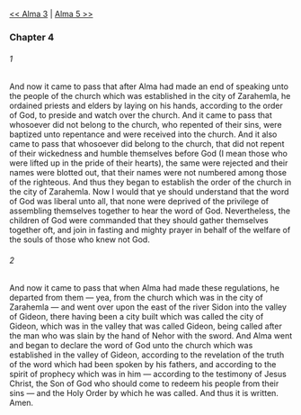 [<< Alma 3](Alma%203)  |  [Alma 5 >>](Alma%205)

### Chapter 4
###### 1
And now it came to pass that after Alma had made an end of speaking unto the people of the church which was established in the city of Zarahemla, he ordained priests and elders by laying on his hands, according to the order of God, to preside and watch over the church. And it came to pass that whosoever did not belong to the church, who repented of their sins, were baptized unto repentance and were received into the church. And it also came to pass that whosoever did belong to the church, that did not repent of their wickedness and humble themselves before God (I mean those who were lifted up in the pride of their hearts), the same were rejected and their names were blotted out, that their names were not numbered among those of the righteous. And thus they began to establish the order of the church in the city of Zarahemla. Now I would that ye should understand that the word of God was liberal unto all, that none were deprived of the privilege of assembling themselves together to hear the word of God. Nevertheless, the children of God were commanded that they should gather themselves together oft, and join in fasting and mighty prayer in behalf of the welfare of the souls of those who knew not God.

###### 2
And now it came to pass that when Alma had made these regulations, he departed from them — yea, from the church which was in the city of Zarahemla — and went over upon the east of the river Sidon into the valley of Gideon, there having been a city built which was called the city of Gideon, which was in the valley that was called Gideon, being called after the man who was slain by the hand of Nehor with the sword. And Alma went and began to declare the word of God unto the church which was established in the valley of Gideon, according to the revelation of the truth of the word which had been spoken by his fathers, and according to the spirit of prophecy which was in him — according to the testimony of Jesus Christ, the Son of God who should come to redeem his people from their sins — and the Holy Order by which he was called. And thus it is written. Amen.